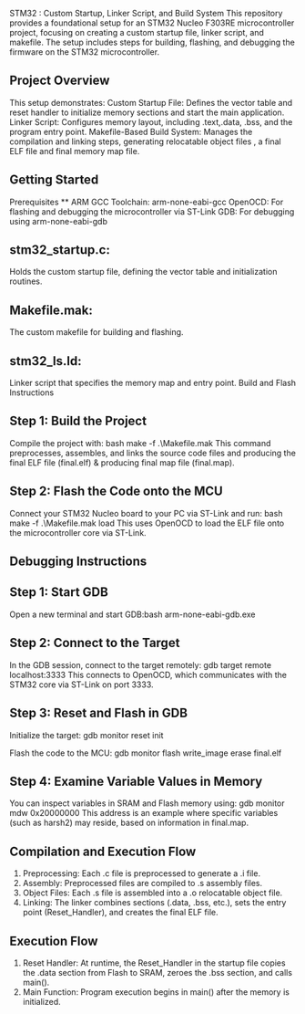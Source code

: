 STM32 : Custom Startup, Linker Script, and Build System
This repository provides a foundational setup for an STM32 Nucleo F303RE microcontroller project, focusing on creating a custom startup file, linker script, and makefile. The setup includes steps for building, flashing, and debugging the firmware on the STM32 microcontroller.

Project Overview
-------------------
This setup demonstrates:
Custom Startup File: Defines the vector table and reset handler to initialize memory sections and start the main application.
Linker Script: Configures memory layout, including .text,.data, .bss, and the program entry point.
Makefile-Based Build System: Manages the compilation and linking steps, generating relocatable object files , a final ELF file and final memory map file.

Getting Started
-------------------
Prerequisites **
ARM GCC Toolchain: arm-none-eabi-gcc
OpenOCD: For flashing and debugging the microcontroller via ST-Link
GDB: For debugging using arm-none-eabi-gdb

stm32_startup.c:
-------------------
Holds the custom startup file, defining the vector table and initialization routines.

Makefile.mak: 
-------------------
The custom makefile for building and flashing.

stm32_ls.ld: 
--------------------
Linker script that specifies the memory map and entry point.
Build and Flash Instructions

Step 1: Build the Project
---------------------
Compile the project with: bash
  make -f .\Makefile.mak
  This command preprocesses, assembles, and links the source code files and producing the final ELF file (final.elf) & producing final map file (final.map).

Step 2: Flash the Code onto the MCU
----------------------
Connect your STM32 Nucleo board to your PC via ST-Link and run: bash
  make -f .\Makefile.mak load
  This uses OpenOCD to load the ELF file onto the microcontroller core via ST-Link.


Debugging Instructions
-----------------------------------------------

Step 1: Start GDB
--------------------
Open a new terminal and start GDB:bash
  arm-none-eabi-gdb.exe

Step 2: Connect to the Target
--------------------
In the GDB session, connect to the target remotely:
gdb
target remote localhost:3333
This connects to OpenOCD, which communicates with the STM32 core via ST-Link on port 3333.

Step 3: Reset and Flash in GDB
--------------------
Initialize the target:
gdb
monitor reset init

Flash the code to the MCU:
gdb
monitor flash write_image erase final.elf

Step 4: Examine Variable Values in Memory
----------------------
You can inspect variables in SRAM and Flash memory using:
gdb
monitor mdw 0x20000000
This address is an example where specific variables (such as harsh2) may reside, based on information in final.map.

Compilation and Execution Flow
-------------------
1)  Preprocessing: 
    Each .c file is preprocessed to generate a .i file.
2)  Assembly: 
    Preprocessed files are compiled to .s assembly files.
3)  Object Files: 
    Each .s file is assembled into a .o relocatable object file.
4)  Linking: 
    The linker combines sections (.data, .bss, etc.), sets the entry point (Reset_Handler), and creates the final ELF file.

Execution Flow
-------------------
1)  Reset Handler:
    At runtime, the Reset_Handler in the startup file copies the .data section from Flash to SRAM, zeroes the .bss section, and calls main().
2)  Main Function:
    Program execution begins in main() after the memory is initialized.
